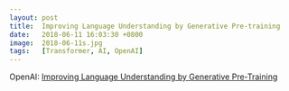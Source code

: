 ```yaml
---
layout: post
title:  Improving Language Understanding by Generative Pre-training
date:   2018-06-11 16:03:30 +0800
image:  2018-06-11s.jpg
tags:   [Transformer, AI, OpenAI]
---
```


OpenAI: [Improving Language Understanding by Generative Pre-Training](https://cdn.openai.com/research-covers/language-unsupervised/language_understanding_paper.pdf)